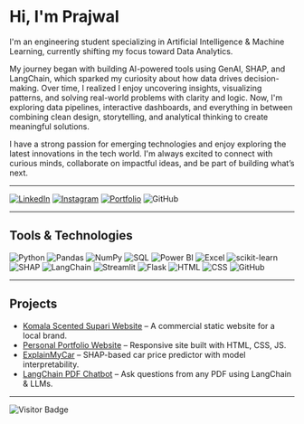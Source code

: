 # Hi, I'm Prajwal
I'm an engineering student specializing in Artificial Intelligence & Machine Learning, currently shifting my focus toward Data Analytics.

My journey began with building AI-powered tools using GenAI, SHAP, and LangChain, which sparked my curiosity about how data drives decision-making. Over time, I realized I enjoy uncovering insights, visualizing patterns, and solving real-world problems with clarity and logic.
Now, I'm exploring data pipelines, interactive dashboards, and everything in between combining clean design, storytelling, and analytical thinking to create meaningful solutions.

I have a strong passion for emerging technologies and enjoy exploring the latest innovations in the tech world. I'm always excited to connect with curious minds, collaborate on impactful ideas, and be part of building what’s next.

---

[![LinkedIn](https://img.shields.io/badge/LinkedIn-0A66C2?style=for-the-badge&logo=linkedin&logoColor=white)](https://linkedin.com/in/prajwalhp15)
[![Instagram](https://img.shields.io/badge/Instagram-E4405F?style=for-the-badge&logo=instagram&logoColor=white)](https://www.instagram.com/prajwal_h_p?utm_source=ig_web_button_share_sheet&igsh=ZDNlZDc0MzIxNw==)
[![Portfolio](https://img.shields.io/badge/Portfolio-000000?style=for-the-badge&logo=githubpages&logoColor=white)](https://prajwalhp15.github.io/prajwalhp.github.io)
![GitHub](https://img.shields.io/badge/GitHub-181717?style=for-the-badge&logo=github)

---

## Tools & Technologies  
![Python](https://img.shields.io/badge/Python-3776AB?style=for-the-badge&logo=python&logoColor=white)
![Pandas](https://img.shields.io/badge/Pandas-150458?style=for-the-badge&logo=pandas&logoColor=white)
![NumPy](https://img.shields.io/badge/NumPy-013243?style=for-the-badge&logo=numpy&logoColor=white)
![SQL](https://img.shields.io/badge/SQL-4479A1?style=for-the-badge&logo=postgresql&logoColor=white)
![Power BI](https://img.shields.io/badge/Power%20BI-F2C811?style=for-the-badge&logo=powerbi&logoColor=black)
![Excel](https://img.shields.io/badge/Excel-217346?style=for-the-badge&logo=microsoft-excel&logoColor=white)
![scikit-learn](https://img.shields.io/badge/scikit--learn-F7931E?style=for-the-badge&logo=scikit-learn&logoColor=white)
![SHAP](https://img.shields.io/badge/SHAP-%237D3C98?style=for-the-badge)
![LangChain](https://img.shields.io/badge/LangChain-000000?style=for-the-badge&logo=langchain&logoColor=white)
![Streamlit](https://img.shields.io/badge/Streamlit-FF4B4B?style=for-the-badge&logo=streamlit&logoColor=white)
![Flask](https://img.shields.io/badge/Flask-000000?style=for-the-badge&logo=flask&logoColor=white)
![HTML](https://img.shields.io/badge/HTML5-E34F26?style=for-the-badge&logo=html5&logoColor=white)
![CSS](https://img.shields.io/badge/CSS3-1572B6?style=for-the-badge&logo=css3&logoColor=white)
![GitHub](https://img.shields.io/badge/GitHub-181717?style=for-the-badge&logo=github)

---

## Projects

- [Komala Scented Supari Website](https://github.com/prajwalhp15/komala-supari-web) – A commercial static website for a local brand.
- [Personal Portfolio Website](https://github.com/prajwalhp15/prajwalhp.github.io) – Responsive site built with HTML, CSS, JS.
- [ExplainMyCar](https://github.com/prajwalhp15/ExplainMyCar) – SHAP-based car price predictor with model interpretability.
- [LangChain PDF Chatbot](https://github.com/prajwalhp15/langchain-pdf-chatbot) – Ask questions from any PDF using LangChain & LLMs.


---

![Visitor Badge](https://komarev.com/ghpvc/?username=prajwalhp15&style=flat-square&color=blue)
